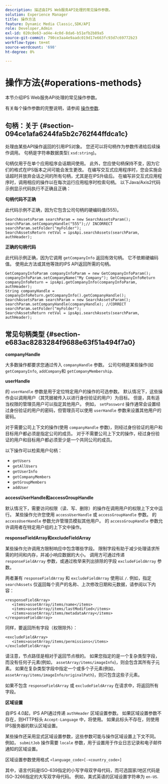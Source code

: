```yaml
---
description: 描述由IPS Web服务API处理的常见操作参数。
solution: Experience Manager
title: 操作方法
feature: Dynamic Media Classic,SDK/API
role: Developer,Admin
exl-id: 020c8e63-ad4e-4c0d-8da6-b51efb2b89a5
source-git-commit: 790ce3aa4e9aadc019d17e663fc93d7c69772b23
workflow-type: tm+mt
source-wordcount: '698'
ht-degree: 0%

---
```


# 操作方法{#operations-methods}

本节介绍IPS Web服务API处理的常见操作参数。

有关每个操作参数的完整说明，请参阅 [操作参数](/help/aem-ips-api/operations/c-operations-intro/c-methods/c-methods.md).

## 句柄：关于 {#section-094ce1afa6244fa5b2c762f44ffdca1c}

处理由某些API操作返回的引用IPS对象。 您还可以将句柄作为参数传递给后续操作调用。 句柄是字符串数据类型( `xsd:string`)。

句柄仅用于在单个应用程序会话期间使用。 此外，您应使句柄保持不变，因为它们的格式在IPS版本之间可能会发生更改。 在编写交互式应用程序时，您会实施会话超时并放弃会话之间的所有句柄，尤其是在IPS升级后。 在编写非交互式应用程序时，调用相应的操作以在每次运行应用程序时检索句柄。 以下Java/Axis2代码示例显示代码执行不正确且正确：

**句柄代码不正确**

此代码示例不正确，因为它包含公司句柄的硬编码值(555)。

```
SearchAssetsParam searchParam = new SearchAssetsParam(); searchParam.setCompanyHandle("555");// INCORRECT 
searchParam.setFolder("myFolder"); 
SearchAssetsReturn retVal = ipsApi.searchAssets(searchParam, authHeader);
```

**正确的句柄代码**

此代码示例正确，因为它调用 `getCompanyInfo` 返回有效句柄。 它不依赖硬编码值。 使用此方法或其他等效的IPS API返回所需的句柄。

```
GetCompanyInfoParam companyInfoParam = new GetCompanyInfoParam(); 
companyInfoParam.setCompanyName("My Company"); GetCompanyInfoReturn companyInfoReturn = ipsApi.getCompanyInfo(companyInfoParam, authHeader); 
String companyHandle = companyInfoReturn.getCompanyInfo().getCompanyHandle(); 
SearchAssetsParam searchParam = new SearchAssetsParam(); searchParam.setCompanyHandle(companyHandle); //CORRECT 
searchParam.setFolder("myFolder"); 
SearchAssetsReturn retVal = ipsApi.searchAssets(searchParam, authHeader);
```

## 常见句柄类型 {#section-e683ac8283284f9688e63f51a494f7a0}

**companyHandle**

大多数操作都要求您通过传入 `companyHandle` 参数。 公司句柄是某些操作(如 `getCompanyInfo`, `addCompany`和 `getCompanyMembership`.

**userHandle**

的 `userHandle` 参数是用于定位特定用户的操作的可选参数。 默认情况下，这些操作会以调用用户（其凭据被传入以进行身份验证的用户）为目标。 但是，具有适当权限的管理员用户可以指定其他用户。 例如， `setPassword` 操作通常会设置经过身份验证的用户的密码，但管理员可以使用 `userHandle` 参数来设置其他用户的密码。

对于需要公司上下文的操作(使用 `companyHandle` 参数)，则经过身份验证的用户和目标用户都必须是指定公司的成员。 对于不需要公司上下文的操作，经过身份验证的用户和目标用户都必须至少是一个共同公司的成员。

以下操作可以检索用户句柄：

* `getUsers`
* `getAllUsers`
* `getUserInfo`
* `getCompanyMembers`
* `getGroupMembers`
* `addUser`

**accessUserHandle和accessGroupHandle**

默认情况下，需要访问权限（读、写、删除）的操作在调用用户的权限上下文中运行。 某些操作允许您使用 `accessUserHandle` 或 `accessGroupHandle` 参数。 的 `accessUserHandle` 参数允许管理员模拟其他用户。 的 `accessGroupHandle` 参数允许调用者在特定用户组的上下文中操作。

**responseFieldArray和excludeFieldArray**

某些操作允许调用方限制响应中包含哪些字段。 限制字段有助于减少处理请求所需的时间和内存，并减小响应数据的大小。 调用方可通过传递 `responseFieldArray` 参数，或通过枚举来列出排除的字段 `excludeFieldArray` 参数。

两者兼有 `responseFieldArray` 和 `excludeFieldArray` 使用以 `/`. 例如，指定 `searchAssets` 仅返回每个资产的名称、上次修改日期和元数据，请参阅以下内容：

```
<responseFieldArray> 
   <items>assetArray/items/name</items> 
   <items>assetArray/items/lastModified</items> 
   <items>assetArray/items/metadataArray</items> 
</responseFieldArray>
```

同样，要返回所有字段（权限除外）：

```
<excludeFieldArray> 
   <items>assetArray/items/permissions</items> 
</excludeFieldArray>
```

请注意，节点路径是相对于返回节点根的。 如果您指定的是一个复杂类型字段，而没有任何子元素(例如， `assetArray/items/imageInfo`)，则会包含其所有子元素。 如果在复杂类型字段中指定一个或多个子元素(例如， `assetArray/items/imageInfo/originalPath`)，则只包含这些子元素。

如果不包含 `responseFieldArray` 或 `excludeFieldArray` 在请求中，将返回所有字段。

**区域设置**

自IPS 4.0起，IPS API通过传递 `authHeader` 区域设置参数。 如果区域设置参数不存在，则HTTP标头 `Accept-Language` 中，将使用。 如果此标头不存在，则使用IPS服务器的默认区域设置。

某些操作还采用显式区域设置参数，这些参数可能与操作区域设置上下文不同。 例如， `submitJob` 操作需要 `locale` 参数，用于设置用于作业日志记录和电子邮件通知的区域设置。

区域设置参数使用格式 `<language_code>[-<country_code>]`

其中，语言代码是ISO-639指定的小写字母双字母代码，而可选国家/地区代码是ISO-3266指定的大写双字母代码。 例如，美式英语的区域设置字符串为 `en-US`.
